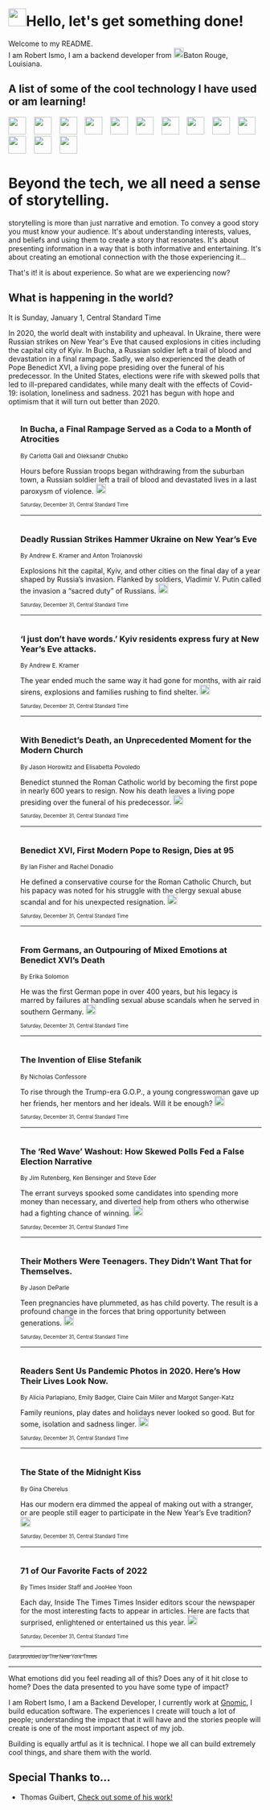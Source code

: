 <h1><img src="https://emojis.slackmojis.com/emojis/images/1643514375/3493/hot-coffee.gif?1643514375" width="35"/>Hello, let's get something done!</h1>

<p>Welcome to my README.<br/>
I am Robert Ismo, I am a backend developer from <img src="https://emojis.slackmojis.com/emojis/images/1638395689/50435/moulin_rouge.png?1638395689" width="20"/>Baton Rouge, Louisiana.</p>
<h2>A list of some of the cool technology I have used or am learning!</h2>
<p>
<img src="https://emojis.slackmojis.com/emojis/images/1643516091/21142/meow_bongotap.gif?1643516091" width="35" alt="">
<img src="https://img.shields.io/badge/Favorite%20Frontend%20Framework-SvelteKit-f83903" alt="">
<img src="https://img.shields.io/badge/Second%20Favorite-Vue-40b581" alt="">
<img src="https://img.shields.io/badge/Most%20Used%20Runtime-Nodejs-78b061" alt="">
<img src="https://emojis.slackmojis.com/emojis/images/1643517416/34482/fire.gif?1643517416" width="35" alt="">
<img src="https://img.shields.io/badge/Javascript%20But%20Better-Typescript-0078ca" alt="">
<img src="https://img.shields.io/badge/Favorite%20Language-Elixir-3e244d" alt="">
<img src="https://img.shields.io/badge/Containerize%20Everything-Docker-6ac9ef" alt="">
<img src="https://emojis.slackmojis.com/emojis/images/1643514596/5999/meow_party.gif?1643514596" width="35" alt="">
<img src="https://img.shields.io/badge/API%20Love%20Language-Graphql-de32a5" alt="">
<img src="https://img.shields.io/badge/Our%20Favorite%20Version%20Controller-Git-e94f33" alt="">
<img src="https://img.shields.io/badge/Favorite%20Database-Redis-d42d1d" alt="">
<img src="https://emojis.slackmojis.com/emojis/images/1643514559/5584/deployparrot.gif?1643514559" width="35" alt="">
<img src="https://img.shields.io/badge/Container%20Interstate-RabbitMQ-f66200" alt="">
<img src="https://img.shields.io/badge/Gotta%20Learn-Kubernetes-316adf" alt="">
<img src="https://img.shields.io/badge/Really%20Mature%20Now-WASM-654fef" alt="">
<img src="https://emojis.slackmojis.com/emojis/images/1666642497/61942/dance_vibe.gif?1666642497" width="35" alt="">
<img src="https://img.shields.io/badge/For%20My%20M1-ARM64-657d96" alt="">
<img src="https://img.shields.io/badge/Loving%20This%20So%20Much-TailwindCSS-17bcb5" alt="">
<img src="https://img.shields.io/badge/Cool%20Build%20Tool-Vite-f9cb24" alt="">
<img src="https://emojis.slackmojis.com/emojis/images/1669231376/62819/working-on-it.gif?1669231376" width="35" alt="">
<img src="https://img.shields.io/badge/Fun%20and%20Easy%20Database-MongoDB-5f8c49" alt="">
<img src="https://img.shields.io/badge/JS%20Life%20Support-NPM-c73737" alt="">
<img src="https://img.shields.io/badge/I%20Liked%20It-DynamoDB-0073b9" alt="">
<img src="https://emojis.slackmojis.com/emojis/images/1643514045/46/question.gif?1643514045" width="35" alt="">
<img src="https://img.shields.io/badge/cool-React-60d6f9" alt="">
<img src="https://img.shields.io/badge/Future%20Big%20Project-Lambda-f37e00" alt="">
<img src="https://img.shields.io/badge/NPM%20But%20Better-PNPM-f1aa07" alt="">
<img src="https://emojis.slackmojis.com/emojis/images/1643514943/9662/fbwow.gif?1643514943" width="35" alt="">
<img src="https://img.shields.io/badge/First%20Language-C-662079" alt="">
<img src="https://img.shields.io/badge/Where%20I%20Deploy%20Frontend-Vercel-000000" alt="">
<img src="https://img.shields.io/badge/Who%20Does%20not%20Want%20an%20App-Swift-f9492a" alt="">
<img src="https://emojis.slackmojis.com/emojis/images/1643514058/151/javascript.png?1643514058" width="35" alt="">
<img src="https://img.shields.io/badge/cool-Python-fbd542" alt="">
<img src="https://img.shields.io/badge/Favorite%20Something-Stripe-656cdc" alt="">
<img src="https://img.shields.io/badge/Of%20Course-HTML5-ed6327" alt="">
<img src="https://emojis.slackmojis.com/emojis/images/1660415405/60731/bomb.gif?1660415405" width="35" alt="">
<img src="https://img.shields.io/badge/hate-CSS-2964ec" alt="">
<img src="https://img.shields.io/badge/Learning-CircleCI-141215" alt="">
<img src="https://img.shields.io/badge/Learning-Rust-fbbb3b" alt="">
<img src="https://emojis.slackmojis.com/emojis/images/1660415397/60712/writing-hand.gif?1660415397" width="35" alt="">
<img src="https://img.shields.io/badge/Dev%20Browser%20of%20Choice-Firefox-cc4e26" alt="">
<img src="https://img.shields.io/badge/Recoverying%20From%20Windows-UNIX-1781e3" alt="">
<img src="https://img.shields.io/badge/LOVE-LogSeq-90c1c2" alt="">
<img src="https://emojis.slackmojis.com/emojis/images/1643514066/223/kirby.gif?1643514066" width="35" alt="">
<img src="https://img.shields.io/badge/Daily%20Driver-MacOS-e6e6e8" alt="">
<img src="https://img.shields.io/badge/Git%20Server-Github-000000" alt="">
<img src="https://img.shields.io/badge/enjoyable-EC2-f17428" alt="">
<img src="https://emojis.slackmojis.com/emojis/images/1643514239/2069/excited.gif?1643514239" width="35" alt="">
</p>
<h1>Beyond the tech, we all need a sense of storytelling.</h1>
<p>storytelling is more than just narrative and emotion. To convey a good story you must know your audience. It's about understanding interests, values, and beliefs and using them to create a story that resonates. It's about presenting information in a way that is both informative and entertaining. It's about creating an emotional connection with the those experiencing it...</p>
<p>That's it! it is about experience. So what are we experiencing now?</p>
<h2>What is happening in the world?</h2>
<p>It is Sunday, January 1, Central Standard Time</p>
<p>
In 2020, the world dealt with instability and upheaval. In Ukraine, there were Russian strikes on New Year&#39;s Eve that caused explosions in cities including the capital city of Kyiv. In Bucha, a Russian soldier left a trail of blood and devastation in a final rampage. Sadly, we also experienced the death of Pope Benedict XVI, a living pope presiding over the funeral of his predecessor. In the United States, elections were rife with skewed polls that led to ill-prepared candidates, while many dealt with the effects of Covid-19: isolation, loneliness and sadness. 2021 has begun with hope and optimism that it will turn out better than 2020.</p>
<ol>
<img src="https://img.shields.io/badge/-world-blue" alt="">
<h3>In Bucha, a Final Rampage Served as a Coda to a Month of Atrocities</h3>
<sub>By Carlotta Gall and Oleksandr Chubko</sub>
<p>Hours before Russian troops began withdrawing from the suburban town, a Russian soldier left a trail of blood and devastated lives in a last paroxysm of violence.  <a href="https://nyti.ms/3jH69DZ"><img src="https://developer.nytimes.com/files/poweredby_nytimes_30b.png?v=1583354208352" height="20"></a></p>
<sub><sub>Saturday, December 31, Central Standard Time</sub></sub>
<hr/>
<img src="https://img.shields.io/badge/-world-blue" alt="">
<h3>Deadly Russian Strikes Hammer Ukraine on New Year’s Eve</h3>
<sub>By Andrew E. Kramer and Anton Troianovski</sub>
<p>Explosions hit the capital, Kyiv, and other cities on the final day of a year shaped by Russia’s invasion. Flanked by soldiers, Vladimir V. Putin called the invasion a “sacred duty” of Russians.  <a href="https://nyti.ms/3i5xBL8"><img src="https://developer.nytimes.com/files/poweredby_nytimes_30b.png?v=1583354208352" height="20"></a></p>
<sub><sub>Saturday, December 31, Central Standard Time</sub></sub>
<hr/>
<img src="https://img.shields.io/badge/-world-blue" alt="">
<h3>‘I just don’t have words.’ Kyiv residents express fury at New Year’s Eve attacks.</h3>
<sub>By Andrew E. Kramer</sub>
<p>The year ended much the same way it had gone for months, with air raid sirens, explosions and families rushing to find shelter.  <a href="https://nyti.ms/3YWxtOJ"><img src="https://developer.nytimes.com/files/poweredby_nytimes_30b.png?v=1583354208352" height="20"></a></p>
<sub><sub>Saturday, December 31, Central Standard Time</sub></sub>
<hr/>
<img src="https://img.shields.io/badge/-world-blue" alt="">
<h3>With Benedict’s Death, an Unprecedented Moment for the Modern Church</h3>
<sub>By Jason Horowitz and Elisabetta Povoledo</sub>
<p>Benedict stunned the Roman Catholic world by becoming the first pope in nearly 600 years to resign. Now his death leaves a living pope presiding over the funeral of his predecessor.  <a href="https://nyti.ms/3Z3hNcb"><img src="https://developer.nytimes.com/files/poweredby_nytimes_30b.png?v=1583354208352" height="20"></a></p>
<sub><sub>Saturday, December 31, Central Standard Time</sub></sub>
<hr/>
<img src="https://img.shields.io/badge/-world-blue" alt="">
<h3>Benedict XVI, First Modern Pope to Resign, Dies at 95</h3>
<sub>By Ian Fisher and Rachel Donadio</sub>
<p>He defined a conservative course for the Roman Catholic Church, but his papacy was noted for his struggle with the clergy sexual abuse scandal and for his unexpected resignation.  <a href="https://nyti.ms/3i7n6XK"><img src="https://developer.nytimes.com/files/poweredby_nytimes_30b.png?v=1583354208352" height="20"></a></p>
<sub><sub>Saturday, December 31, Central Standard Time</sub></sub>
<hr/>
<img src="https://img.shields.io/badge/-world-blue" alt="">
<h3>From Germans, an Outpouring of Mixed Emotions at Benedict XVI’s Death</h3>
<sub>By Erika Solomon</sub>
<p>He was the first German pope in over 400 years, but his legacy is marred by failures at handling sexual abuse scandals when he served in southern Germany.  <a href="https://nyti.ms/3Qd3yO7"><img src="https://developer.nytimes.com/files/poweredby_nytimes_30b.png?v=1583354208352" height="20"></a></p>
<sub><sub>Saturday, December 31, Central Standard Time</sub></sub>
<hr/>
<img src="https://img.shields.io/badge/-us-blue" alt="">
<h3>The Invention of Elise Stefanik</h3>
<sub>By Nicholas Confessore</sub>
<p>To rise through the Trump-era G.O.P., a young congresswoman gave up her friends, her mentors and her ideals. Will it be enough?  <a href="https://nyti.ms/3Ie9S5U"><img src="https://developer.nytimes.com/files/poweredby_nytimes_30b.png?v=1583354208352" height="20"></a></p>
<sub><sub>Saturday, December 31, Central Standard Time</sub></sub>
<hr/>
<img src="https://img.shields.io/badge/-us-blue" alt="">
<h3>The ‘Red Wave’ Washout: How Skewed Polls Fed a False Election Narrative</h3>
<sub>By Jim Rutenberg, Ken Bensinger and Steve Eder</sub>
<p>The errant surveys spooked some candidates into spending more money than necessary, and diverted help from others who otherwise had a fighting chance of winning.  <a href="https://nyti.ms/3Z06OAs"><img src="https://developer.nytimes.com/files/poweredby_nytimes_30b.png?v=1583354208352" height="20"></a></p>
<sub><sub>Saturday, December 31, Central Standard Time</sub></sub>
<hr/>
<img src="https://img.shields.io/badge/-us-blue" alt="">
<h3>Their Mothers Were Teenagers. They Didn’t Want That for Themselves.</h3>
<sub>By Jason DeParle</sub>
<p>Teen pregnancies have plummeted, as has child poverty. The result is a profound change in the forces that bring opportunity between generations.  <a href="https://nyti.ms/3CcTxe5"><img src="https://developer.nytimes.com/files/poweredby_nytimes_30b.png?v=1583354208352" height="20"></a></p>
<sub><sub>Saturday, December 31, Central Standard Time</sub></sub>
<hr/>
<img src="https://img.shields.io/badge/-upshot-blue" alt="">
<h3>Readers Sent Us Pandemic Photos in 2020. Here’s How Their Lives Look Now.</h3>
<sub>By Alicia Parlapiano, Emily Badger, Claire Cain Miller and Margot Sanger-Katz</sub>
<p>Family reunions, play dates and holidays never looked so good. But for some, isolation and sadness linger.  <a href="https://nyti.ms/3Gv62UG"><img src="https://developer.nytimes.com/files/poweredby_nytimes_30b.png?v=1583354208352" height="20"></a></p>
<sub><sub>Saturday, December 31, Central Standard Time</sub></sub>
<hr/>
<img src="https://img.shields.io/badge/-style-blue" alt="">
<h3>The State of the Midnight Kiss</h3>
<sub>By Gina Cherelus</sub>
<p>Has our modern era dimmed the appeal of making out with a stranger, or are people still eager to participate in the New Year’s Eve tradition?  <a href="https://nyti.ms/3Z2VPX2"><img src="https://developer.nytimes.com/files/poweredby_nytimes_30b.png?v=1583354208352" height="20"></a></p>
<sub><sub>Saturday, December 31, Central Standard Time</sub></sub>
<hr/>
<img src="https://img.shields.io/badge/-insider-blue" alt="">
<h3>71 of Our Favorite Facts of 2022</h3>
<sub>By Times Insider Staff and JooHee Yoon</sub>
<p>Each day, Inside The Times Times Insider editors scour the newspaper for the most interesting facts to appear in articles. Here are facts that surprised, enlightened or entertained us this year.  <a href="https://nyti.ms/3jKdgez"><img src="https://developer.nytimes.com/files/poweredby_nytimes_30b.png?v=1583354208352" height="20"></a></p>
<sub><sub>Saturday, December 31, Central Standard Time</sub></sub>
<hr/>
</ol>
<a href="https://developer.nytimes.com"><sub><sub>Data provided by The New York Times</sub></sub></a>
<hr/>
<p>What emotions did you feel reading all of this? Does any of it hit close to home? Does the data presented to you have some type of impact?</p>
<p>I am Robert Ismo, I am a Backend Developer, I currently work at <a href="https://gnomic.education/">Gnomic</a>, I build education software. The experiences I create will touch a lot of people; understanding the impact that it will have and the stories people will create is one of the most important aspect of my job.</p>
<p>Building is equally artful as it is technical. I hope we all can build extremely cool things, and share them with the world.</p>
<h2>Special Thanks to...</h2>
<ul>
<li>Thomas Guibert, <a href="https://github.com/thmsgbrt/thmsgbrt">Check out some of his work!</a></li>
</ul>
